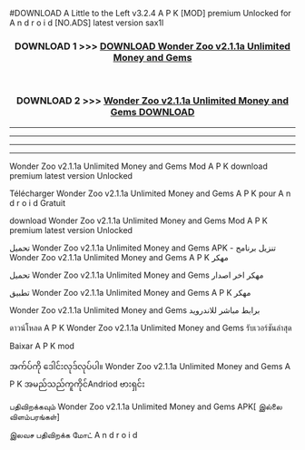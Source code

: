 #DOWNLOAD A Little to the Left v3.2.4 A P K [MOD] premium Unlocked for A n d r o i d [NO.ADS] latest version sax1l 



<div align="center">

<h3>DOWNLOAD 1 >>> <a href="https://downloadmod1.web.app/?judul=Wonder Zoo v2.1.1a Unlimited Money and Gems ">DOWNLOAD Wonder Zoo v2.1.1a Unlimited Money and Gems </a></h3><br>

<h3>DOWNLOAD 2 >>> <a href="https://downloadmod1.web.app/?judul=Wonder Zoo v2.1.1a Unlimited Money and Gems ">Wonder Zoo v2.1.1a Unlimited Money and Gems  DOWNLOAD </a></h3>

</div>


----------------------------------------------------------

----------------------------------------------------------

----------------------------------------------------------

----------------------------------------------------------


Wonder Zoo v2.1.1a Unlimited Money and Gems  Mod A P K download premium latest version Unlocked

Télécharger Wonder Zoo v2.1.1a Unlimited Money and Gems  A P K pour A n d r o i d Gratuit

download Wonder Zoo v2.1.1a Unlimited Money and Gems  Mod A P K premium latest version Unlocked

تحميل Wonder Zoo v2.1.1a Unlimited Money and Gems  APK - تنزيل برنامج Wonder Zoo v2.1.1a Unlimited Money and Gems  A P K مهكر

تحميل Wonder Zoo v2.1.1a Unlimited Money and Gems  مهكر اخر اصدار

تطبيق Wonder Zoo v2.1.1a Unlimited Money and Gems  A P K مهكر

Wonder Zoo v2.1.1a Unlimited Money and Gems  برابط مباشر للاندرويد

ดาวน์โหลด A P K Wonder Zoo v2.1.1a Unlimited Money and Gems  รับเวอร์ชันล่าสุด

Baixar A P K mod

အက်ပ်ကို ဒေါင်းလုဒ်လုပ်ပါ။ Wonder Zoo v2.1.1a Unlimited Money and Gems  A P K အမည်သည်ကူကိုင်Andriod ဗားရှင်း

பதிவிறக்கவும் Wonder Zoo v2.1.1a Unlimited Money and Gems  APK[ இல்லை விளம்பரங்கள்] 
 
இலவச பதிவிறக்க மோட் A n d r o i d



